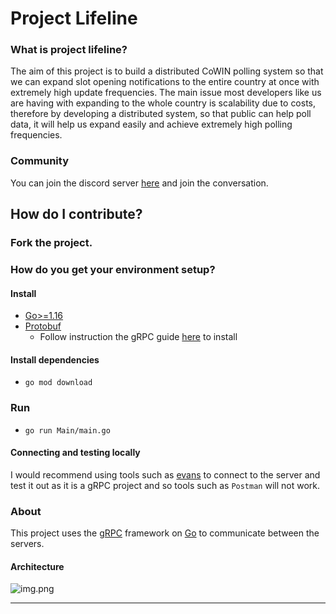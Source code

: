 # Project Lifeline

### What is project lifeline?
The aim of this project is to build a distributed CoWIN polling system so that we can expand slot opening notifications to the entire country at once with extremely high update frequencies. The main issue most developers like us are having with expanding to the whole country is scalability due to costs, therefore by developing a distributed system, so that public can help poll data, it will help us expand easily and achieve extremely high polling frequencies.

### Community 
You can join the discord server [here](https://discord.gg/HuFApqaz5F) and join the conversation.

## How do I contribute?

### Fork the project. 

### How do you get your environment setup?

#### Install

- [Go>=1.16](https://golang.org/doc/install)
- [Protobuf](https://developers.google.com/protocol-buffers/)
  - Follow instruction the gRPC guide [here](https://grpc.io/docs/languages/go/quickstart/) to install

#### 

#### Install dependencies
- `go mod download`

### Run
- `go run Main/main.go`

#### Connecting and testing locally
I would recommend using tools such as [evans](https://github.com/ktr0731/evans) to connect to the server and test it out as it is a gRPC project and so tools such as `Postman` will not work.

### About
This project uses the [gRPC](https://grpc.io) framework on [Go](http://golang.org) to communicate between the servers.

#### Architecture
![img.png](ReadmeImages/systems_architecture.png)

---

